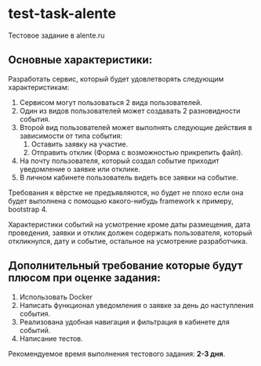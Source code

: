 # test-task-alente
Тестовое задание в alente.ru

## Основные характеристики:
Разработать сервис, который будет удовлетворять следующим характеристикам:  
1.  Сервисом могут пользоваться 2 вида пользователей.  
2. Один из видов пользователей может создавать 2 разновидности события.  
3. Второй вид пользователей может выполнять следующие действия в зависимости от типа события:  
   1. Оставить заявку на участие.  
   2. Отправить отклик (Форма с возможностью прикрепить файл).  
4.  На почту пользователя, который создал событие приходит уведомление о заявке или отклике.  
5. В личном кабинете пользователь видеть все заявки на событие.  

Требования к вёрстке не предъявляются, но будет не плохо если она будет выполнена с помощью какого-нибудь framework к примеру, bootstrap 4.  

Характеристики событий на усмотрение кроме даты размещения, дата проведения, заявки и отклик должен содержать пользователя, который откликнулся, дату и событие, остальное на усмотрение разработчика.  

## Дополнительный требование которые будут плюсом при оценке задания:
1. Использовать Docker  
2. Написать функционал уведомления о заявке за день до наступления события.  
3. Реализована удобная навигация и фильтрация в кабинете для событий.  
4. Написание тестов.  

Рекомендуемое время выполнения тестового задания: __2-3 дня__.  
